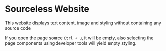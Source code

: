 # Sourceless Website

This website displays text content, image and styling without containing any source code

If you open the page source `Ctrl + u`, it will be empty, also selecting the page components using developer tools will yield empty styling.